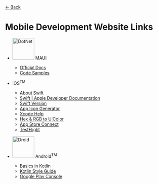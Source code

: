 [← Back](/README.md)

# Mobile Development Website Links

- <img src="https://github.com/dotnet/brand/blob/main/logo/dotnet-logo.png" alt="DotNet" title="DotNet" width="70" /> MAUI

  - [Official Docs](https://docs.microsoft.com/en-us/dotnet/maui/)
  - [Code Samples](https://github.com/dotnet/maui-samples)

- iOS<sup>TM</sup>

  - [About Swift](https://docs.swift.org/swift-book/index.html)
  - [Swift | Apple Developer Documentation](https://developer.apple.com/documentation/swift)
  - [Swift Version](https://swiftversion.net/)
  - [App Icon Generator](https://appicon.co/)
  - [Xcode Help](https://help.apple.com/xcode/mac/current/)
  - [Hex & RGB to UIColor](https://www.uicolor.io/)
  - [App Store Connect](https://appstoreconnect.apple.com/login)
  - [TestFlight](https://testflight.apple.com/)

- <img src="https://developer.android.com/static/images/brand/Android_Robot.png" alt="Droid" title="Droid" width="70"> Android<sup>TM</sup>

  - [Basics in Kotlin](https://developer.android.com/courses/android-basics-kotlin/course)
  - [Kotlin Style Guide](https://developer.android.com/kotlin/style-guide)
  - [Google Play Console](https://play.google.com/console/about/)
